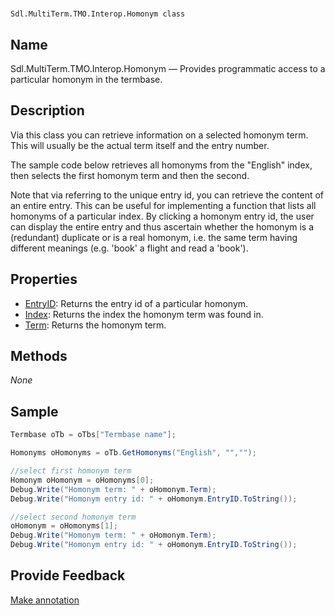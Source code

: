 

# 
    Sdl.MultiTerm.TMO.Interop.Homonym class



## Name

Sdl.MultiTerm.TMO.Interop.Homonym —          Provides programmatic access to a particular homonym in the termbase.



## Description



Via this class you can retrieve information on a selected homonym term. This will usually be the actual term itself and the entry number.

The sample code below retrieves all homonyms from the "English" index, then selects the first homonym term and then the second.

Note that via referring to the unique entry id, you can retrieve the content of an entire entry. This can be useful for implementing a function that lists all homonyms of a particular index. By clicking a homonym entry id, the user can display the entire entry and thus ascertain whether the homonym is a (redundant) duplicate or is a real homonym, i.e. the same term having different meanings (e.g. 'book' a flight and read a 'book').



## Properties

* [EntryID](Sdl.MultiTerm.TMO.Interop.Homonym.EntryID.html): Returns the entry id of a particular homonym.
* [Index](Sdl.MultiTerm.TMO.Interop.Homonym.Index.html): Returns the index the homonym term was found in.
* [Term](Sdl.MultiTerm.TMO.Interop.Homonym.Term.html): Returns the homonym term.




## Methods
*None*


## Sample


```cs
Termbase oTb = oTbs["Termbase name"];

Homonyms oHomonyms = oTb.GetHomonyms("English", "","");

//select first homonym term
Homonym oHomonym = oHomonyms[0];
Debug.Write("Homonym term: " + oHomonym.Term);
Debug.Write("Homonym entry id: " + oHomonym.EntryID.ToString());

//select second homonym term
oHomonym = oHomonyms[1];
Debug.Write("Homonym term: " + oHomonym.Term);
Debug.Write("Homonym entry id: " + oHomonym.EntryID.ToString());
```



## Provide Feedback

[Make annotation](mailto:sdk-feedback@sdl.com&amp;subject=Reference%20for%20Sdl.MultiTerm.TMO.Interop.Homonym)

